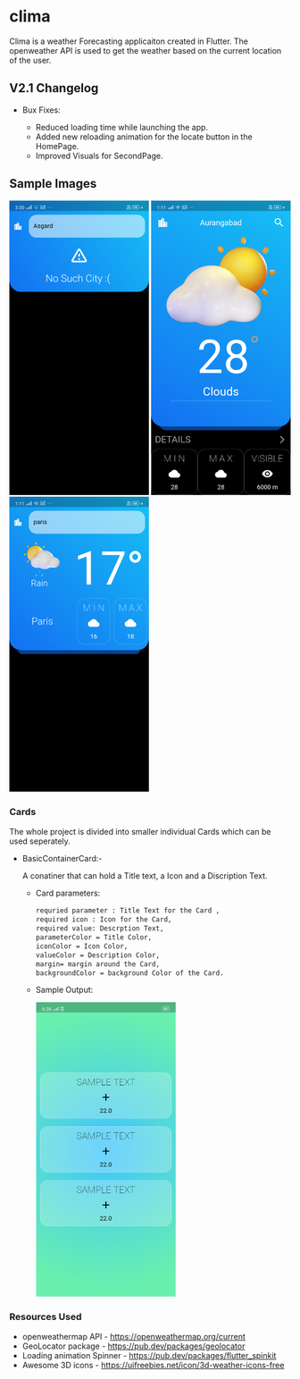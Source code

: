 # clima

Clima is a weather Forecasting applicaiton created in Flutter. The openweather API is used to get the weather based on the current location of the user. 


## V2.1 Changelog 
 - Bux Fixes:
  
   - Reduced loading time while launching the app.
   - Added new reloading animation for the locate button in the HomePage.
   - Improved Visuals for SecondPage. 

## Sample Images 
  
  <img src="https://github.com/pranav-kale-01/Flutter/blob/master/clima/samples/Screenshot_1.png" width="250"> <img src="https://github.com/pranav-kale-01/Flutter/blob/master/clima/samples/Screenshot_2.png" width="250"> <img src="https://github.com/pranav-kale-01/Flutter/blob/master/clima/samples/Screenshot_3.png" width="250">
  

### Cards
  
  The whole project is divided into smaller individual Cards which can be used seperately. 
  
  - BasicContainerCard:- 

      A conatiner that can hold a Title text, a Icon and a Discription Text.

      - Card parameters: 

            requried parameter : Title Text for the Card ,
            required icon : Icon for the Card,
            required value: Descrption Text,
            parameterColor = Title Color,
            iconColor = Icon Color,
            valueColor = Description Color,
            margin= margin around the Card,
            backgroundColor = background Color of the Card.


      - Sample Output: 

        <img src="https://github.com/pranav-kale-01/Flutter/blob/master/clima/samples/Screenshot_2021-07-14-18-38-41-84.png" width="250">


### Resources Used

  * openweathermap API - https://openweathermap.org/current
  * GeoLocator package - https://pub.dev/packages/geolocator
  * Loading animation Spinner - https://pub.dev/packages/flutter_spinkit
  * Awesome 3D icons - https://uifreebies.net/icon/3d-weather-icons-free
